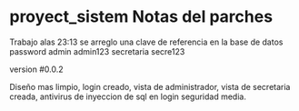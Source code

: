 # proyect_sistem Notas del parches

Trabajo
alas 23:13 se arreglo una clave de referencia en la base de datos
password admin admin123
secretaria secre123


version #0.0.2 

Diseño mas limpio, login creado, vista de administrador, vista de secretaria creada, antivirus de inyeccion de sql en login seguridad media.



